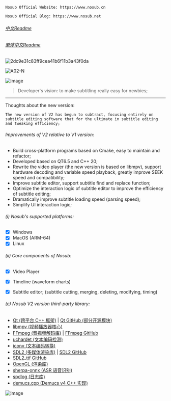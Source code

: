 ```
Nosub Official Website: https://www.nosub.cn

Nosub Official Blog: https://www.nosub.net
```

###### [中文Readme](https://github.com/patui/Nosub/blob/master/README_zh.md)

###### [繁体中文Readme](https://github.com/patui/Nosub/blob/master/README_zh_tw.md)

![2dc9e31c83ff9cea41b6f11b3a43f0da](https://github.com/user-attachments/assets/06f21407-f678-4e7e-bea3-d02d72d228fd)

![A02-N](https://github.com/user-attachments/assets/871fda9a-ad32-4b87-8602-d99953178d5b)

![image](https://github.com/user-attachments/assets/e93ea0c3-5c8f-4a86-ab3d-4974a9be2a2d)


>Developer's vision: to make subtitling really easy for newbies;
---

Thoughts about the new version:

`
The new version of V2 has begun to subtract, focusing entirely on subtitle editing software that
for the ultimate in subtitle editing and tweaking efficiency;
`


###### Improvements of V2 relative to V1 version:
- Build cross-platform programs based on Cmake, easy to maintain and refactor;
- Developed based on QT6.5 and C++ 20;
- Rewrite the video player (the new version is based on libmpv), support hardware decoding and variable speed playback, greatly improve SEEK speed and compatibility;
- Improve subtitle editor, support subtitle find and replace function;
- Optimize the interaction logic of subtitle editor to improve the efficiency of subtitle editing;
- Dramatically improve subtitle loading speed (parsing speed);
- Simplify UI interaction logic;


###### (i) Nosub's supported platforms:
- [x] Windows
- [x] MacOS (ARM-64)
- [x] Linux 

###### (ii) Core components of Nosub:
- [x] Video Player
- [x] Timeline (waveform charts)
- [x] Subtitle editor; (subtitle cutting, merging, deleting, modifying, timing)


###### (c) Nosub V2 version third-party library:
- [Qt (跨平台 C++ 框架)](https://www.qt.io/) | [Qt GitHub (部分开源模块)](https://github.com/qt)
- [libmpv (视频播放器核心)](https://github.com/mpv-player/mpv)
- [FFmpeg (音视频解码库)](https://ffmpeg.org/) | [FFmpeg GitHub](https://github.com/FFmpeg/FFmpeg)
- [uchardet (文本编码检测)](https://github.com/BYVoid/uchardet)
- [iconv (文本编码转换)](https://www.gnu.org/software/libiconv/)
- [SDL2 (多媒体渲染库)](https://www.libsdl.org/) | [SDL2 GitHub](https://github.com/libsdl-org/SDL)
- [SDL2_ttf GitHub](https://github.com/libsdl-org/SDL_ttf)
- [OpenGL (渲染库)](https://www.opengl.org/) 
- [sherpa-onnx (ASR 语音识别)](https://github.com/k2-fsa/sherpa-onnx)
- [spdlog (日志库)](https://github.com/gabime/spdlog)
- [demucs.cpp (Demucs v4 C++ 实现)](https://github.com/sevagh/demucs.cpp)


![image](https://github.com/user-attachments/assets/43b3c170-5b8c-4e1b-8b44-246498dd58e2)

